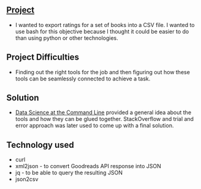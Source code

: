 ## [Project](https://github.com/Bobrinik/goodreads_bulk_ratings)

- I wanted to export ratings for a set of books into a CSV file. I wanted to use bash for this objective because I thought it could be easier to do than using python or other technologies.

## Project Difficulties

- Finding out the right tools for the job and then figuring out how these tools can be seamlessly connected to achieve a task.

## Solution

- [Data Science at the Command Line](https://www.datascienceatthecommandline.com/)  provided a general idea about the tools and how they can be glued together. StackOverflow and trial and error approach was later used to come up with a final solution.

## Technology used

- curl
- xml2json - to convert Goodreads API response into JSON
- jq - to be able to query the resulting JSON
- json2csv